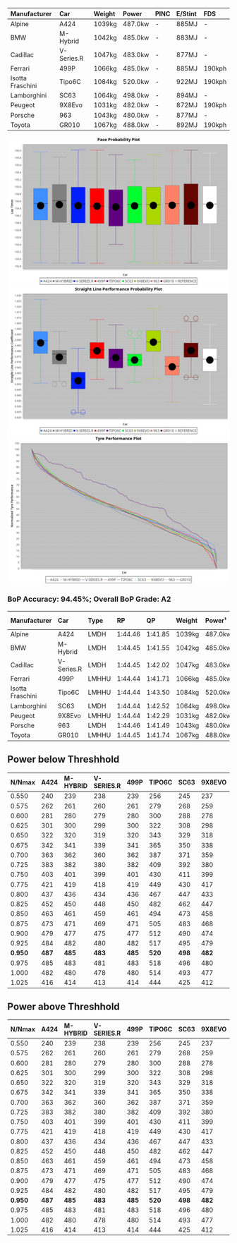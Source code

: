 | Manufacturer     | Car        | Weight | Power   | PINC    | E/Stint | FDS     |
|:-|:-|:-|:-|:-|:-|:-|
| Alpine           | A424       | 1039kg | 487.0kw |    -    | 885MJ   |    -    |
| BMW              | M-Hybrid   | 1042kg | 485.0kw |    -    | 883MJ   |    -    |
| Cadillac         | V-Series.R | 1047kg | 483.0kw |    -    | 877MJ   |    -    |
| Ferrari          | 499P       | 1066kg | 485.0kw |    -    | 885MJ   | 190kph  |
| Isotta Fraschini | Tipo6C     | 1084kg | 520.0kw |    -    | 922MJ   | 190kph  |
| Lamborghini      | SC63       | 1064kg | 498.0kw |    -    | 894MJ   |    -    |
| Peugeot          | 9X8Evo     | 1031kg | 482.0kw |    -    | 872MJ   | 190kph  |
| Porsche          | 963        | 1043kg | 480.0kw |    -    | 877MJ   |    -    |
| Toyota           | GR010      | 1067kg | 488.0kw |    -    | 892MJ   | 190kph  |

![PACECHART](./IMG/AUTO.png)
![STRAIGHTLINEPERFORMANCECHART](./IMG/AUTO_sp.png)
![TYREPERFORMANCECHART](./IMG/AUTO_tw.png)

### BoP Accuracy: 94.45%; Overall BoP Grade: A2
| Manufacturer     | Car        | Type  | RP      | QP      | Weight | Power¹  | Threshhold | PINC    | Power²   | E/Stint | AVG Vmax  | FDS     | RDLC | L/Stint | BOP-Grade | Model Accuracy | Model Points | Match%  | SimDiff |
|:-|:-|:-|:-|:-|:-|:-|:-|:-|:-|:-|:-|:-|:-|:-|:-|:-|:-|:-|:-|
| Alpine           | A424       | LMDH  | 1:44.46 | 1:41.85 | 1039kg | 487.0kw | 0.0kph     |    -    | 487.00kw |  885MJ  | 293.99kph |    -    | 1.01 | 33      | ~A1       | 99.61%         | 762          | 98.40%  | ±0.13s  |
| BMW              | M-Hybrid   | LMDH  | 1:44.45 | 1:41.55 | 1042kg | 485.0kw | 0.0kph     |    -    | 485.00kw |  883MJ  | 291.54kph |    -    | 1.01 | 33      | ~A1       | 100.00%        | 1826         | 97.11%  | ±0.36s  |
| Cadillac         | V-Series.R | LMDH  | 1:44.45 | 1:42.02 | 1047kg | 483.0kw | 0.0kph     |    -    | 483.00kw |  877MJ  | 287.95kph |    -    | 1.01 | 33      | ~A1       | 99.00%         | 3184         | 100.00% | ±0.24s  |
| Ferrari          | 499P       | LMHHU | 1:44.44 | 1:41.71 | 1066kg | 485.0kw | 0.0kph     |    -    | 485.00kw |  885MJ  | 291.28kph | 190kph  | 1.02 | 33      | ~A1       | 98.07%         | 3550         | 100.00% | ±0.08s  |
| Isotta Fraschini | Tipo6C     | LMHHU | 1:44.44 | 1:43.50 | 1084kg | 520.0kw | 0.0kph     |    -    | 520.00kw |  922MJ  | 293.29kph | 190kph  | 1.02 | 33      | +D1       | 96.81%         | 91           | 65.71%  | ±0.30s  |
| Lamborghini      | SC63       | LMDH  | 1:44.44 | 1:42.52 | 1064kg | 498.0kw | 0.0kph     |    -    | 498.00kw |  894MJ  | 291.25kph |    -    | 1.02 | 33      | ~A1       | 100.00%        | 529          | 95.11%  | ±0.32s  |
| Peugeot          | 9X8Evo     | LMHHU | 1:44.44 | 1:42.29 | 1031kg | 482.0kw | 0.0kph     |    -    | 482.00kw |  872MJ  | 293.95kph | 190kph  | 1.02 | 33      | +A2       | 99.21%         | 377          | 93.69%  | #       |
| Porsche          | 963        | LMDH  | 1:44.46 | 1:41.49 | 1043kg | 480.0kw | 0.0kph     |    -    | 480.00kw |  877MJ  | 289.80kph |    -    | 1.01 | 33      | ~A1       | 99.96%         | 10176        | 100.00% | ±0.20s  |
| Toyota           | GR010      | LMHHU | 1:44.45 | 1:41.74 | 1067kg | 488.0kw | 0.0kph     |    -    | 488.00kw |  892MJ  | 291.40kph | 190kph  | 1.02 | 33      | ~A1       | 99.95%         | 5509         | 100.00% | ±0.24s  |

## Power below Threshhold
| N/Nmax    | A424    | M-HYBRID | V-SERIES.R | 499P    | TIPO6C  | SC63    | 9X8EVO  | 963     | GR010   |
|:-|:-|:-|:-|:-|:-|:-|:-|:-|:-|
|  0.550    |  240    |  239     |  238       |  239    |  256    |  245    |  237    |  236    |  240    |
|  0.575    |  262    |  261     |  260       |  261    |  279    |  268    |  259    |  258    |  262    |
|  0.600    |  281    |  280     |  279       |  280    |  300    |  288    |  278    |  277    |  282    |
|  0.625    |  301    |  300     |  299       |  300    |  322    |  308    |  298    |  297    |  302    |
|  0.650    |  322    |  320     |  319       |  320    |  343    |  329    |  318    |  317    |  322    |
|  0.675    |  342    |  341     |  339       |  341    |  365    |  350    |  338    |  337    |  343    |
|  0.700    |  363    |  362     |  360       |  362    |  387    |  371    |  359    |  358    |  364    |
|  0.725    |  383    |  382     |  380       |  382    |  409    |  392    |  380    |  378    |  384    |
|  0.750    |  403    |  401     |  399       |  401    |  430    |  411    |  399    |  397    |  403    |
|  0.775    |  421    |  419     |  418       |  419    |  449    |  430    |  417    |  415    |  422    |
|  0.800    |  437    |  436     |  434       |  436    |  467    |  447    |  433    |  431    |  438    |
|  0.825    |  452    |  450     |  448       |  450    |  482    |  462    |  447    |  445    |  453    |
|  0.850    |  463    |  461     |  459       |  461    |  494    |  473    |  458    |  456    |  464    |
|  0.875    |  473    |  471     |  469       |  471    |  505    |  483    |  468    |  466    |  474    |
|  0.900    |  479    |  477     |  475       |  477    |  512    |  490    |  474    |  472    |  480    |
|  0.925    |  484    |  482     |  480       |  482    |  517    |  495    |  479    |  477    |  485    |
| **0.950** | **487** | **485**  | **483**    | **485** | **520** | **498** | **482** | **480** | **488** |
|  0.975    |  485    |  483     |  481       |  483    |  518    |  496    |  480    |  478    |  486    |
|  1.000    |  482    |  480     |  478       |  480    |  514    |  493    |  477    |  475    |  483    |
|  1.025    |  416    |  414     |  413       |  414    |  444    |  425    |  412    |  410    |  417    |

## Power above Threshhold
| N/Nmax    | A424    | M-HYBRID | V-SERIES.R | 499P    | TIPO6C  | SC63    | 9X8EVO  | 963     | GR010   |
|:-|:-|:-|:-|:-|:-|:-|:-|:-|:-|
|  0.550    |  240    |  239     |  238       |  239    |  256    |  245    |  237    |  236    |  240    |
|  0.575    |  262    |  261     |  260       |  261    |  279    |  268    |  259    |  258    |  262    |
|  0.600    |  281    |  280     |  279       |  280    |  300    |  288    |  278    |  277    |  282    |
|  0.625    |  301    |  300     |  299       |  300    |  322    |  308    |  298    |  297    |  302    |
|  0.650    |  322    |  320     |  319       |  320    |  343    |  329    |  318    |  317    |  322    |
|  0.675    |  342    |  341     |  339       |  341    |  365    |  350    |  338    |  337    |  343    |
|  0.700    |  363    |  362     |  360       |  362    |  387    |  371    |  359    |  358    |  364    |
|  0.725    |  383    |  382     |  380       |  382    |  409    |  392    |  380    |  378    |  384    |
|  0.750    |  403    |  401     |  399       |  401    |  430    |  411    |  399    |  397    |  403    |
|  0.775    |  421    |  419     |  418       |  419    |  449    |  430    |  417    |  415    |  422    |
|  0.800    |  437    |  436     |  434       |  436    |  467    |  447    |  433    |  431    |  438    |
|  0.825    |  452    |  450     |  448       |  450    |  482    |  462    |  447    |  445    |  453    |
|  0.850    |  463    |  461     |  459       |  461    |  494    |  473    |  458    |  456    |  464    |
|  0.875    |  473    |  471     |  469       |  471    |  505    |  483    |  468    |  466    |  474    |
|  0.900    |  479    |  477     |  475       |  477    |  512    |  490    |  474    |  472    |  480    |
|  0.925    |  484    |  482     |  480       |  482    |  517    |  495    |  479    |  477    |  485    |
| **0.950** | **487** | **485**  | **483**    | **485** | **520** | **498** | **482** | **480** | **488** |
|  0.975    |  485    |  483     |  481       |  483    |  518    |  496    |  480    |  478    |  486    |
|  1.000    |  482    |  480     |  478       |  480    |  514    |  493    |  477    |  475    |  483    |
|  1.025    |  416    |  414     |  413       |  414    |  444    |  425    |  412    |  410    |  417    |

